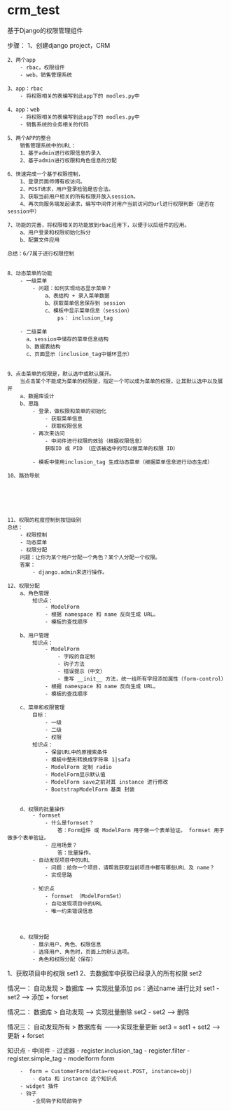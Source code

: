 # crm_test
基于Django的权限管理组件


步骤：
	1、创建django project，CRM
	
	2、两个app
		- rbac，权限组件
		- web，销售管理系统
	
	3、app：rbac
		- 将权限相关的表编写到此app下的 modles.py中

	4、app：web
		- 将权限相关的表编写到此app下的 modles.py中
		- 销售系统的业务相关的代码
	
	5、两个APP的整合
		销售管理系统中的URL：
		1、基于admin进行权限信息的录入
		2、基于admin进行权限和角色信息的分配
	
	6、快速完成一个基于权限控制，
		1、登录页面师傅有权访问。
		2、POST请求，用户登录检验是否合法。
		3、获取当前用户相关的所有权限并放入session。
		4、再次向服务端发起请求，编写中间件对用户当前访问的url进行权限判断（是否在session中）

	7、功能的完善，将权限相关的功能放到rbac应用下，以便于以后组件的应用。
		a、用户登录和权限初始化拆分
		b、配置文件应用

	总结：6/7属于进行权限控制


	8、动态菜单的功能
		- 一级菜单
			- 问题：如何实现动态显示菜单？
				a、表结构 + 录入菜单数据
				b、获取菜单信息保存到 session
				c、模板中显示菜单信息（session）
					ps： inclusion_tag

		- 二级菜单
		  a、session中储存的菜单信息结构
		  b、数据表结构
		  c、页面显示（inclusion_tag中循环显示）


	9、点击菜单的权限是，默认选中或默认展开。
		当点击某个不能成为菜单的权限是，指定一个可以成为菜单的权限，让其默认选中以及展开
		a、数据库设计
		b、思路
			- 登录，做权限和菜单的初始化
				- 获取菜单信息
				- 获取权限信息
			- 再次来访问
				- 中间件进行权限的效验（根据权限信息）
				获取ID 或 PID （应该被选中的可以做菜单的权限 ID）

			- 模板中使用inclusion_tag 生成动态菜单（根据菜单信息进行动态生成）

	10、路劲导航





	
	11、权限的粒度控制到按钮级别
	总结：
		- 权限控制
		- 动态菜单
		- 权限分配
		问题：让你为某个用户分配一个角色？某个人分配一个权限。
		答案：
			- django.admin来进行操作。

	12、权限分配
		a、角色管理
			知识点：
				- ModelForm
				- 根据 namespace 和 name 反向生成 URL。
				- 模板的查找顺序

		b、用户管理
			知识点：
				- ModelForm
					- 字段的自定制
					- 钩子方法
					- 错误提示（中文）
					- 重写 __init__ 方法，统一给所有字段添加属性（form-control）
				- 根据 namespace 和 name 反向生成 URL。
				- 模板的查找顺序

		c、菜单和权限管理
			目标：
				- 一级
				- 二级
				- 权限
			知识点：
				- 保留URL中的原搜索条件
				- 模板中整形转换成字符串 1|safa
				- ModelForm 定制 radio
				- ModelForm显示默认值
				- ModelForm save之前对其 instance 进行修改
				- BootstrapModelForm 基类 封装


		d、权限的批量操作
			- formset
				- 什么是formset？
					答：Form组件 或 ModelForm 用于做一个表单验证。 formset 用于做多个表单验证。
				- 应用场景？
					答：批量操作。
			- 自动发现项目中的URL
				- 问题：给你一个项目，请帮我获取当前项目中都有哪些URL 及 name？
				- 实现思路
			
			- 知识点
				- formset （ModelFormSet）
				- 自动发现项目中的URL
				- 唯一约束错误信息

            

		e、权限分配
			- 展示用户、角色、权限信息
			- 选择用户、角色时，页面上的默认选项。
			- 角色和权限分配（保存）



1、获取项目中的权限 set1
2、去数据库中获取已经录入的所有权限 set2


情况一：	自动发现 > 数据库 --> 实现批量添加    ps：通过name 进行比对
	set1 - set2 -->  添加
	+ forset

情况二：	数据库 > 自动发现 --> 实现批量删除
	set2 - set2  --> 删除

情况三：  自动发现所有  > 数据库有  --->实现批量更新
	set3 = set1 + set2  -->  更新
	+ forset
	


知识点
	- 中间件
	- 过滤器
		- register.inclusion_tag
		- register.filter
		- register.simple_tag
	- modelform form 

		-  form = CustomerForm(data=request.POST, instance=obj)
			- data 和 instance 这个知识点
		- widget 插件
		- 钩子
			-全局钩子和局部钩子

